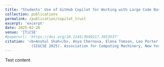 ```yaml
---
title: "Students' Use of GitHub Copilot for Working with Large Code Bases"
collection: publications
permalink: /publication/copilot_trust
excerpt: 'excerpt'
date: 2025-02-26
venue: 'ITiCSE'
#paperurl: 'https://doi.org/10.1145/3649217.3653537'
citation: '<b>Anshul Shah</b>, Anya Chernova, Elena Tomson, Leo Porter, William G. Griswold, and Adalbert Gerald Soosai Raj. 2025 (Accepted). <u>Student Use of GitHub Copilot for Working with Large Code Bases</u>. In Proceedings of the 56th ACM Technical Symposium on Computer Science Education V. 1. <a href="https://anshulshah99.github.io/files/copilot_trust.pdf)"</a> 
            (SIGCSE 2025). Association for Computing Machinery, New York, NY, USA. '
---
```


Test content